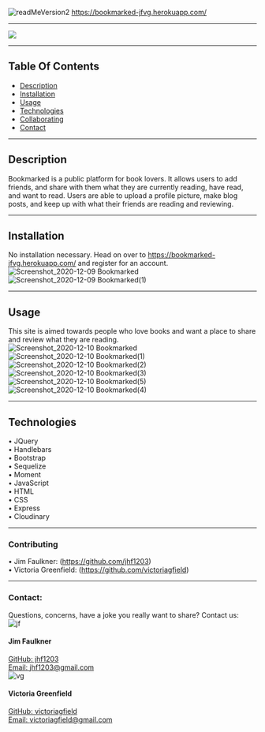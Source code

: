 ![readMeVersion2](https://user-images.githubusercontent.com/66035385/95488711-de3ec500-0963-11eb-86f9-f458bdf2e750.png)
 https://bookmarked-jfvg.herokuapp.com/ 
<hr>

![](https://img.shields.io/badge/License-MozillaPublic-blueviolet)
 
 <hr>
 
## Table Of Contents
 * [Description](#description)
 * [Installation](#installation) 
 * [Usage](#usage)
 * [Technologies](#Technologies)
 * [Collaborating](#collaborating)
 * [Contact](#contact)
      
<hr>

## Description
Bookmarked is a public platform for book lovers. It allows users to add friends, and share with them what they are currently reading, have read, and want to read. Users are able to upload a profile picture, make blog posts, and keep up with what their friends are reading and reviewing. 

<hr>
  
## Installation
No installation necessary. Head on over to https://bookmarked-jfvg.herokuapp.com/ and register for an account.
![Screenshot_2020-12-09 Bookmarked](https://user-images.githubusercontent.com/66035385/101713659-1480e980-3a66-11eb-9cd7-fe84ca5b193a.png)
![Screenshot_2020-12-09 Bookmarked(1)](https://user-images.githubusercontent.com/66035385/101713664-15198000-3a66-11eb-96b8-f585cbc47f46.png)

  
<hr>
  
## Usage
This site is aimed towards people who love books and want a place to share and review what they are reading.<br>
![Screenshot_2020-12-10 Bookmarked](https://user-images.githubusercontent.com/66035385/101795621-16829100-3ad6-11eb-803e-ba3c584d7de6.png)<br>
![Screenshot_2020-12-10 Bookmarked(1)](https://user-images.githubusercontent.com/66035385/101795618-16829100-3ad6-11eb-9998-7b2f54229eea.png)<br>
![Screenshot_2020-12-10 Bookmarked(2)](https://user-images.githubusercontent.com/66035385/101795617-15e9fa80-3ad6-11eb-977b-d5292d89c53e.png)<br>
![Screenshot_2020-12-10 Bookmarked(3)](https://user-images.githubusercontent.com/66035385/101796236-ba6c3c80-3ad6-11eb-9f72-27d705a4ff34.png)<br>
![Screenshot_2020-12-10 Bookmarked(5)](https://user-images.githubusercontent.com/66035385/101795627-171b2780-3ad6-11eb-9b13-453498383555.png)<br>
![Screenshot_2020-12-10 Bookmarked(4)](https://user-images.githubusercontent.com/66035385/101795606-14203700-3ad6-11eb-920c-c77e63c80788.png)<br>
<hr>


## Technologies
• JQuery <br>
• Handlebars <br>
• Bootstrap <br>
• Sequelize <br>
• Moment <br>
• JavaScript <br>
• HTML <br>
• CSS <br>
• Express<br>
• Cloudinary<br>
<hr>
  
### Contributing
  • Jim Faulkner: (https://github.com/jhf1203) <br>
  • Victoria Greenfield: (https://github.com/victoriagfield)<br>
<hr>
  
### Contact:
Questions, concerns, have a joke you really want to share? Contact us: <br>
![jf](https://user-images.githubusercontent.com/66035385/101713667-164aad00-3a66-11eb-995c-4640d04cf7a8.jpg)<br>
#### Jim Faulkner<br>
[GitHub: jhf1203](https://github.com/jhf1203)<br>
[Email: jhf1203@gmail.com](jhf1203@gmail.com)<br>
![vg](https://user-images.githubusercontent.com/66035385/101713668-16e34380-3a66-11eb-9453-25f82b5933c6.jpg)<br>
#### Victoria Greenfield<br>
 [GitHub: victoriagfield](https://github.com/victoriagfield)<br>
 [Email: victoriagfield@gmail.com](victoriagfield@gmail.com)<br>

  
